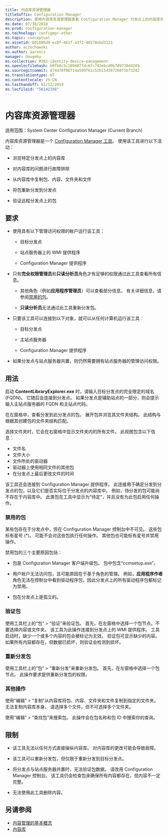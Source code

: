 ```yaml
---
title: 内容库资源管理器
titleSuffix: Configuration Manager
description: 使用内容库资源管理器查看 Configuration Manager 分发点上的内容库并对其进行故障排除。
ms.date: 07/30/2018
ms.prod: configuration-manager
ms.technology: configmgr-other
ms.topic: conceptual
ms.assetid: 691896d9-ec0f-461f-a3f2-40378ebd3121
author: aczechowski
ms.author: aaroncz
manager: dougeby
ms.collection: M365-identity-device-management
ms.openlocfilehash: b9fb8c5c189407fdc6fc742ebcd0b7d9730d4289
ms.sourcegitcommit: 874d78f08714a509f61c52b154387268f5b73242
ms.translationtype: HT
ms.contentlocale: zh-CN
ms.lasthandoff: 02/12/2019
ms.locfileid: "56142198"
---
```

# <a name="content-library-explorer"></a>内容库资源管理器

适用范围：System Center Configuration Manager (Current Branch)

内容库资源管理器是一个 [Configuration Manager 工具](/sccm/core/support/tools)。 使用该工具进行以下活动：  

- 浏览特定分发点上的内容库  

- 对内容库的问题进行故障排除  

- 从内容库中复制包、内容、文件夹和文件  

- 将包重新分发到分发点  

- 验证远程分发点上的包  



## <a name="requirements"></a>要求

- 使用具有以下管理访问权限的帐户运行该工具：  

    - 目标分发点  

    - 站点服务器上的 WMI 提供程序  

    - Configuration Manager 提供程序  

- 只有**完全权限管理员**和**只读分析员**角色才有足够的权限通过此工具查看所有信息。  

    - 其他角色（例如**应用程序管理员**）可以查看部分信息。 有关详细信息，请参阅[禁用的包](#bkmk_disabled-packages)。  

    - **只读分析员**无法通过此工具重新分发包。  

- 只要该工具可以连接到以下对象，就可以从任何计算机运行该工具：  

    - 目标分发点  

    - 主站点服务器  

    - Configuration Manager 提供程序  

- 如果分发点与站点服务器共置，则仍然需要拥有站点服务器的管理访问权限。  



## <a name="usage"></a>用法 

启动 **ContentLibraryExplorer.exe** 时，请输入目标分发点的完全限定的域名 (FQDN)。 它随后会连接到分发点。 如果分发点是辅助站点的一部分，则会提示输入主站点服务器的 FQDN 和主站点代码。

在左窗格中，查看分发到此分发点的包。 展开包并浏览其文件夹结构。 此结构与根据其创建包的文件夹结构匹配。

选择文件夹时，它会在右窗格中显示文件夹内的所有文件。 此视图包含以下信息： 
- 文件名
- 文件大小
- 文件所处的驱动器
- 驱动器上使用相同文件的其他包
- 在分发点上最后更改文件的时间

该工具还会连接到 Configuration Manager 提供程序。 此连接用于确定分发到分发点的包，以及它们是否实际位于分发点的内容库中。 例如，待分发的包可能尚不存在于内容库中。 此类包在工具中显示为“待定”，并且没有为此包启用任何操作。


### <a name="bkmk_disabled-packages"></a> 禁用的包

某些包存在于分发点中，但在 Configuration Manager 控制台中不可见。 这些包标有星号 (\*)。 可能不会对这些包执行任何操作。 其他包也可能标有星号并禁用操作。 

禁用包的三个主要原因包括：  

- 包是 Configuration Manager 客户端升级包。 包中包含“ccmsetup.exe”。  

- 用户帐户无法访问包，且可能原因在于基于角色的管理。 例如，**应用程序作者**角色无法在控制台中看到驱动程序包，因此分发点上的所有驱动程序包都标记为禁用。  

- 包在分发点上是孤立的。  


### <a name="validate-packages"></a>验证包

使用工具栏上的“包” > “验证”来验证包。 首先，在左窗格中选择一个包节点。不要选择内容或文件夹。 该工具为此操作连接到分发点上的 WMI 提供程序。 工具启动时，缺少一个或多个内容的包会被标记为无效。 验证包可显示缺少的内容。 如果所有内容都存在，但数据已损坏，则验证会检测到损坏。


### <a name="redistribute-packages"></a>重新分发包

使用工具栏上的“包” > “重新分发”来重新分发包。 首先，在左窗格中选择一个包节点。 此操作要求提供重新分发包的权限。


### <a name="other-actions"></a>其他操作

使用“编辑” > “复制”从内容库将包、内容、文件夹和文件复制到指定的文件夹。 无法复制内容库本身。 请选择多个文件，但不可选择多个文件夹。

使用“编辑” > “查找包”来搜索包。 此操作会在包名称和包 ID 中搜索你的查询。



## <a name="limitations"></a>限制

- 该工具无法以任何方式直接操纵内容库。 对内容库的更改可能会导致故障。  

- 该工具可以重新分发包，但仅限于重新分发到目标分发点。  

- 将分发点与站点服务器共置时，无法验证包数据。 请改用 Configuration Manager 控制台。 该工具仍会检查包来确保所有内容都存在，但内容不一定完整。  

- 无法使用此工具删除内容。



## <a name="see-also"></a>另请参阅

- [内容管理的基本概念](/sccm/core/plan-design/hierarchy/fundamental-concepts-for-content-management)
- [内容库](/sccm/core/plan-design/hierarchy/the-content-library)
